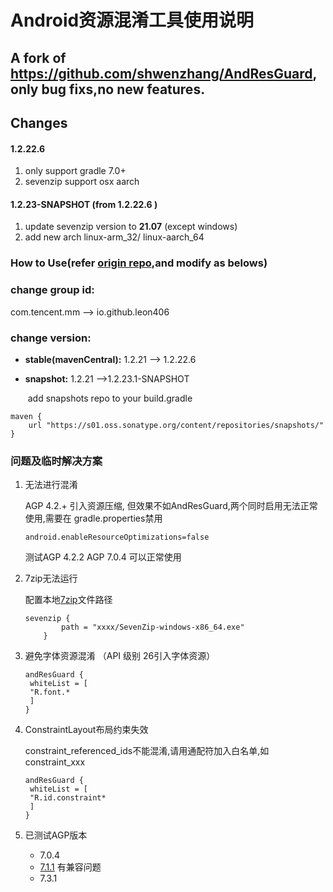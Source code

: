 #  Android资源混淆工具使用说明 #

## A fork of https://github.com/shwenzhang/AndResGuard, only bug fixs,no new features.



## Changes

#### 1.2.22.6

1. only support gradle 7.0+
2. sevenzip support  osx aarch

#### 1.2.23-SNAPSHOT (from 1.2.22.6 )

1. update sevenzip version to **21.07** (except windows)
2. add new arch linux-arm_32/ linux-aarch_64

### How to Use(refer [origin repo](https://github.com/shwenzhang/AndResGuard),and modify as belows)


### change group id:

com.tencent.mm --> io.github.leon406

### change version:
- **stable(mavenCentral):** 1.2.21 --> 1.2.22.6

- **snapshot:** 1.2.21 -->1.2.23.1-SNAPSHOT

  ​	add snapshots repo to your build.gradle

```
maven {
    url "https://s01.oss.sonatype.org/content/repositories/snapshots/"
}
```



### 问题及临时解决方案

1. 无法进行混淆

   AGP 4.2.+ 引入资源压缩, 但效果不如AndResGuard,两个同时启用无法正常使用,需要在 gradle.properties禁用

   ```
   android.enableResourceOptimizations=false
   ```

   测试AGP 4.2.2 AGP 7.0.4 可以正常使用

2. 7zip无法运行

   配置本地[7zip](https://7-zip.org/)文件路径

   ```
   sevenzip {
           path = "xxxx/SevenZip-windows-x86_64.exe"
       }
   ```

3. 避免字体资源混淆 （API 级别 26引入字体资源）

   ```
   andResGuard {
   	whiteList = [
   	"R.font.*
   	]
   }
   ```

4. ConstraintLayout布局约束失效

   constraint_referenced_ids不能混淆,请用通配符加入白名单,如constraint_xxx

   ```
   andResGuard {
   	whiteList = [
   	"R.id.constraint*
   	]
   }
   ```

5. 已测试AGP版本

   - 7.0.4
   - [7.1.1](https://www.jianshu.com/p/60df0c03bbf3) 有兼容问题
   - 7.3.1

   
